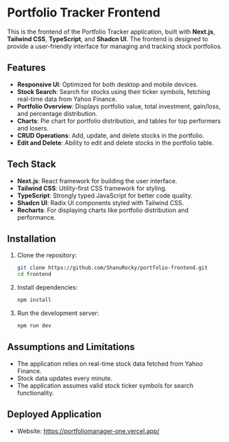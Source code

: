 # Portfolio Tracker Frontend

This is the frontend of the Portfolio Tracker application, built with **Next.js**, **Tailwind CSS**, **TypeScript**, and **Shadcn UI**. The frontend is designed to provide a user-friendly interface for managing and tracking stock portfolios.

## Features
- **Responsive UI**: Optimized for both desktop and mobile devices.
- **Stock Search**: Search for stocks using their ticker symbols, fetching real-time data from Yahoo Finance.
- **Portfolio Overview**: Displays portfolio value, total investment, gain/loss, and percentage distribution.
- **Charts**: Pie chart for portfolio distribution, and tables for top performers and losers.
- **CRUD Operations**: Add, update, and delete stocks in the portfolio.
- **Edit and Delete**: Ability to edit and delete stocks in the portfolio table.

## Tech Stack
- **Next.js**: React framework for building the user interface.
- **Tailwind CSS**: Utility-first CSS framework for styling.
- **TypeScript**: Strongly typed JavaScript for better code quality.
- **Shadcn UI**: Radix UI components styled with Tailwind CSS.
- **Recharts**: For displaying charts like portfolio distribution and performance.

## Installation
1. Clone the repository:
   ```bash
   git clone https://github.com/ShanuRocky/portfolio-frontend.git
   cd frontend

2. Install dependencies:
   ```bash
   npm install

3. Run the development server:
   ```bash
   npm run dev

## Assumptions and Limitations
- The application relies on real-time stock data fetched from Yahoo Finance.
- Stock data updates every minute.
- The application assumes valid stock ticker symbols for search functionality.

## Deployed Application
- Website: https://portfoliomanager-one.vercel.app/